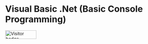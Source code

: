 # Visual Basic .Net  (Basic Console Programming)
<div id="badges">
  <img src="https://api.visitorbadge.io/api/visitors?path=jaydattpatel%2FVB-Net&label=Visitors&countColor=%2337d67a" alt="Visitor badge" width="100" height="28"/>
</div>
